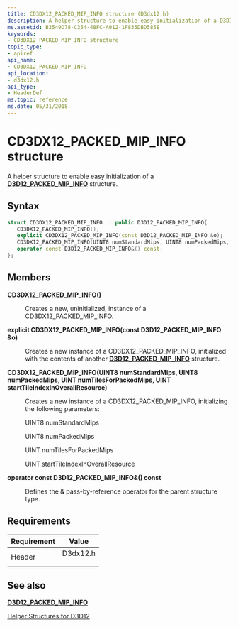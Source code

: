 ```yaml
---
title: CD3DX12_PACKED_MIP_INFO structure (D3dx12.h)
description: A helper structure to enable easy initialization of a D3D12\_PACKED\_MIP\_INFO structure.
ms.assetid: B3549D78-C354-48FC-A012-1F835DBD585E
keywords:
- CD3DX12_PACKED_MIP_INFO structure
topic_type:
- apiref
api_name:
- CD3DX12_PACKED_MIP_INFO
api_location:
- d3dx12.h
api_type:
- HeaderDef
ms.topic: reference
ms.date: 05/31/2018
---
```


# CD3DX12\_PACKED\_MIP\_INFO structure

A helper structure to enable easy initialization of a [**D3D12\_PACKED\_MIP\_INFO**](/windows/desktop/api/d3d12/ns-d3d12-d3d12_packed_mip_info) structure.

## Syntax


```C++
struct CD3DX12_PACKED_MIP_INFO  : public D3D12_PACKED_MIP_INFO{
   CD3DX12_PACKED_MIP_INFO();
   explicit CD3DX12_PACKED_MIP_INFO(const D3D12_PACKED_MIP_INFO &o);
   CD3DX12_PACKED_MIP_INFO(UINT8 numStandardMips, UINT8 numPackedMips, UINT numTilesForPackedMips, UINT startTileIndexInOverallResource);
   operator const D3D12_PACKED_MIP_INFO&() const;
};
```



## Members

<dl> <dt>

**CD3DX12\_PACKED\_MIP\_INFO()**
</dt> <dd>

Creates a new, uninitialized, instance of a CD3DX12\_PACKED\_MIP\_INFO.

</dd> <dt>

**explicit CD3DX12\_PACKED\_MIP\_INFO(const D3D12\_PACKED\_MIP\_INFO &o)**
</dt> <dd>

Creates a new instance of a CD3DX12\_PACKED\_MIP\_INFO, initialized with the contents of another [**D3D12\_PACKED\_MIP\_INFO**](/windows/desktop/api/d3d12/ns-d3d12-d3d12_packed_mip_info) structure.

</dd> <dt>

**CD3DX12\_PACKED\_MIP\_INFO(UINT8 numStandardMips, UINT8 numPackedMips, UINT numTilesForPackedMips, UINT startTileIndexInOverallResource)**
</dt> <dd>

Creates a new instance of a CD3DX12\_PACKED\_MIP\_INFO, initializing the following parameters:

UINT8 numStandardMips

UINT8 numPackedMips

UINT numTilesForPackedMips

UINT startTileIndexInOverallResource

</dd> <dt>

**operator const D3D12\_PACKED\_MIP\_INFO&() const**
</dt> <dd>

Defines the & pass-by-reference operator for the parent structure type.

</dd> </dl>

## Requirements



| Requirement | Value |
|-------------------|-------------------------------------------------------------------------------------|
| Header<br/> | <dl> <dt>D3dx12.h</dt> </dl> |



## See also

<dl> <dt>

[**D3D12\_PACKED\_MIP\_INFO**](/windows/desktop/api/d3d12/ns-d3d12-d3d12_packed_mip_info)
</dt> <dt>

[Helper Structures for D3D12](helper-structures-for-d3d12.md)
</dt> </dl>

 

 





